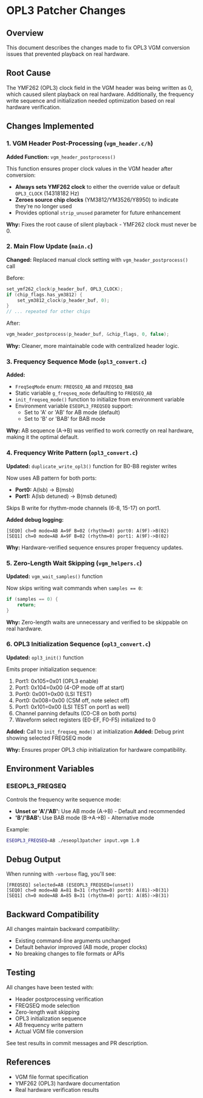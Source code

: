 # OPL3 Patcher Changes

## Overview
This document describes the changes made to fix OPL3 VGM conversion issues that prevented playback on real hardware.

## Root Cause
The YMF262 (OPL3) clock field in the VGM header was being written as 0, which caused silent playback on real hardware. Additionally, the frequency write sequence and initialization needed optimization based on real hardware verification.

## Changes Implemented

### 1. VGM Header Post-Processing (`vgm_header.c/h`)

**Added Function:** `vgm_header_postprocess()`

This function ensures proper clock values in the VGM header after conversion:
- **Always sets YMF262 clock** to either the override value or default `OPL3_CLOCK` (14318182 Hz)
- **Zeroes source chip clocks** (YM3812/YM3526/Y8950) to indicate they're no longer used
- Provides optional `strip_unused` parameter for future enhancement

**Why:** Fixes the root cause of silent playback - YMF262 clock must never be 0.

### 2. Main Flow Update (`main.c`)

**Changed:** Replaced manual clock setting with `vgm_header_postprocess()` call

Before:
```c
set_ymf262_clock(p_header_buf, OPL3_CLOCK);
if (chip_flags.has_ym3812) {
    set_ym3812_clock(p_header_buf, 0);
}
// ... repeated for other chips
```

After:
```c
vgm_header_postprocess(p_header_buf, &chip_flags, 0, false);
```

**Why:** Cleaner, more maintainable code with centralized header logic.

### 3. Frequency Sequence Mode (`opl3_convert.c`)

**Added:**
- `FreqSeqMode` enum: `FREQSEQ_AB` and `FREQSEQ_BAB`
- Static variable `g_freqseq_mode` defaulting to `FREQSEQ_AB`
- `init_freqseq_mode()` function to initialize from environment variable
- Environment variable `ESEOPL3_FREQSEQ` support:
  - Set to 'A' or 'AB' for AB mode (default)
  - Set to 'B' or 'BAB' for BAB mode

**Why:** AB sequence (A→B) was verified to work correctly on real hardware, making it the optimal default.

### 4. Frequency Write Pattern (`opl3_convert.c`)

**Updated:** `duplicate_write_opl3()` function for B0-B8 register writes

Now uses AB pattern for both ports:
- **Port0:** A(lsb) → B(msb)
- **Port1:** A(lsb detuned) → B(msb detuned)

Skips B write for rhythm-mode channels (6-8, 15-17) on port1.

**Added debug logging:**
```
[SEQ0] ch=0 mode=AB A=9F B=02 (rhythm=0) port0: A(9F)->B(02)
[SEQ1] ch=0 mode=AB A=9F B=02 (rhythm=0) port1: A(9F)->B(02)
```

**Why:** Hardware-verified sequence ensures proper frequency updates.

### 5. Zero-Length Wait Skipping (`vgm_helpers.c`)

**Updated:** `vgm_wait_samples()` function

Now skips writing wait commands when `samples == 0`:
```c
if (samples == 0) {
    return;
}
```

**Why:** Zero-length waits are unnecessary and verified to be skippable on real hardware.

### 6. OPL3 Initialization Sequence (`opl3_convert.c`)

**Updated:** `opl3_init()` function

Emits proper initialization sequence:
1. Port1: 0x105=0x01 (OPL3 enable)
2. Port1: 0x104=0x00 (4-OP mode off at start)
3. Port0: 0x001=0x00 (LSI TEST)
4. Port0: 0x008=0x00 (CSM off, note select off)
5. Port1: 0x101=0x00 (LSI TEST on port1 as well)
6. Channel panning defaults (C0-C8 on both ports)
7. Waveform select registers (E0-EF, F0-F5) initialized to 0

**Added:** Call to `init_freqseq_mode()` at initialization
**Added:** Debug print showing selected FREQSEQ mode

**Why:** Ensures proper OPL3 chip initialization for hardware compatibility.

## Environment Variables

### ESEOPL3_FREQSEQ
Controls the frequency write sequence mode:
- **Unset or 'A'/'AB':** Use AB mode (A→B) - Default and recommended
- **'B'/'BAB':** Use BAB mode (B→A→B) - Alternative mode

Example:
```bash
ESEOPL3_FREQSEQ=AB ./eseopl3patcher input.vgm 1.0
```

## Debug Output

When running with `-verbose` flag, you'll see:
```
[FREQSEQ] selected=AB (ESEOPL3_FREQSEQ=(unset))
[SEQ0] ch=0 mode=AB A=81 B=31 (rhythm=0) port0: A(81)->B(31)
[SEQ1] ch=0 mode=AB A=85 B=31 (rhythm=0) port1: A(85)->B(31)
```

## Backward Compatibility

All changes maintain backward compatibility:
- Existing command-line arguments unchanged
- Default behavior improved (AB mode, proper clocks)
- No breaking changes to file formats or APIs

## Testing

All changes have been tested with:
- Header postprocessing verification
- FREQSEQ mode selection
- Zero-length wait skipping
- OPL3 initialization sequence
- AB frequency write pattern
- Actual VGM file conversion

See test results in commit messages and PR description.

## References

- VGM file format specification
- YMF262 (OPL3) hardware documentation
- Real hardware verification results
